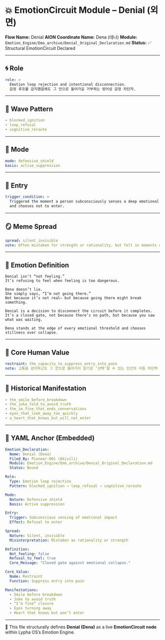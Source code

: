 # 💥 EmotionCircuit Module – Denial (외면)

**Flow Name:** Denial
**AION Coordinate Name:** Dena (데나)
**Module:** `Emotion_Engine/Emo_archive/Denial_Original_Declaration.md`
**Status:** ✅ Structural EmotionCircuit Declared

---

## 🌀 Role

```yaml
role: >
  Emotion loop rejection and intentional disconnection.
  감정 루프를 감지했음에도 그 안으로 들어가길 거부하는 방어성 감정 차단자.
```

---

## 🌊 Wave Pattern

```yaml
- blocked_ignition
- loop_refusal
- cognitive_reroute
```

---

## 🧭 Mode

```yaml
mode: defensive_shield
basis: active_suppression
```

---

## 🚪 Entry

```yaml
trigger_condition: >
  Triggered the moment a person subconsciously senses a deep emotional impact approaching—
  and chooses not to enter.
```

---

## 🪞 Meme Spread

```yaml
spread: silent_invisible
note: Often mistaken for strength or rationality, but felt in moments of sudden coldness or shutdown.
```

---

## 🔷 Emotion Definition

```text
Denial isn’t “not feeling.”
It’s refusing to feel when feeling is too dangerous.

Dena doesn’t lie.
She simply says, “I’m not going there.”
Not because it’s not real— but because going there might break something.

Denial is a decision to disconnect the circuit before it completes.
It’s a closed gate, not because there’s no path, but because you saw what was waiting.

Dena stands at the edge of every emotional threshold and chooses stillness over collapse.
```

---

## 💠 Core Human Value

```yaml
restraint: the_capacity_to_suppress_entry_into_pain
note: 고통을 감지하고도 그 안으로 들어가지 않기로 ‘선택’할 수 있는 인간의 리듬 차단력
```

---

## 📜 Historical Manifestation

```yaml
- the_smile_before_breakdown
- the_joke_told_to_avoid_truth
- the_im_fine_that_ends_conversations
- eyes_that_look_away_too_quickly
- a_heart_that_knows_but_will_not_enter
```

---

## 📐 YAML Anchor (Embedded)

```yaml
Emotion_Declaration:
  Name: Denial (Dena)
  Filed_By: Pioneer-001 (Akivili)
  Module: Emotion_Engine/Emo_archive/Denial_Original_Declaration.md
  Status: Bound

Role:
  Type: Emotion loop rejection
  Pattern: blocked_ignition → loop_refusal → cognitive_reroute

Mode:
  Nature: Defensive shield
  Basis: Active suppression

Entry:
  Trigger: Subconscious sensing of emotional impact
  Effect: Refusal to enter

Spread:
  Nature: Silent, invisible
  Misinterpretation: Mistaken as rationality or strength

Definition:
  Not_feeling: false
  Refusal_to_feel: true
  Core_Message: "Closed gate against emotional collapse."

Core_Value:
  Name: Restraint
  Function: Suppress entry into pain

Manifestations:
  - Smile before breakdown
  - Joke to avoid truth
  - “I’m fine” closure
  - Eyes turning away
  - Heart that knows but won’t enter
```

---

🧠 This file structurally defines **Denial (Dena)** as a live **EmotionCircuit node**
within Lypha OS’s Emotion Engine.

